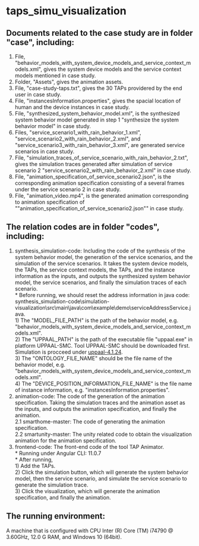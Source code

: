 # taps_simu_visualization


## Documents related to the case study are in folder "case", including:
1. File, "behavior_models_with_system_device_models_and_service_context_models.xml", gives the system device models and the service context models mentioned in case study. 
2. Folder, "Assets", gives the animation assets.
3. File, "case-study-taps.txt", gives the 30 TAPs providered by the end user in case study.
4. File, "instancesInformation.properties", gives the spacial location of human and the device instances in case study.
5. File, "synthesized_system_behavior_model.xml", is the synthesized system behavior model generated in step 1 "synthesize the system behavior model" in case study.
6. Files, "service_scenario1_with_rain_behavior_1.xml", "service_scenario2_with_rain_behavior_2.xml", and "service_scenario3_with_rain_behavior_3.xml", are generated service scenarios in case study.
7. File, "simulation_traces_of_service_scenario_with_rain_behavior_2.txt", gives the simulation traces generated after simulation of service scenario 2 "service_scenario2_with_rain_behavior_2.xml" in case study.
8. File, "animation_specification_of_service_scenario2.json", is the corresponding animation specification consisting of a several frames under the service scenario 2 in case study.
9. File, "animation_video.mp4", is the generated animation corresponding to animation specification of ""animation_specification_of_service_scenario2.json"" in case study.

## The relation codes are in folder "codes", including:
1. synthesis_simulation-code: Including the code of the synthesis of the system behavior model, the generation of the service scenarios, and the simulation of the service scenarios. It takes the system device models, the TAPs,  the service context models, the TAPs, and the instance information as the inputs, and outputs the synthesized system behavior model, the service scenarios, and finally the simulation traces of each scenario. <br>
		* Before running, we should reset the address information in java code: synthesis_simulation-code\simulation-visualization\src\main\java\com\example\demo\serviceAddressService.java. <br>
			1) The "MODEL_FILE_PATH" is the path of the behavior model, e.g. "behavior_models_with_system_device_models_and_service_context_models.xml".<br>
			2) The "UPPAAL_PATH" is the path of the executable file "uppaal.exe" in platform UPPAAL-SMC. Tool UPPAAL-SMC should be downloaded first.<br>
					Simulation is procceed under [uppaal-4.1.24](https://uppaal.org/downloads/).<br>
			3) The "ONTOLOGY_FILE_NAME" should be the file name of the behavior model, e.g. "behavior_models_with_system_device_models_and_service_context_models.xml".<br>
			4) The "DEVICE_POSITION_INFORMATION_FILE_NAME"  is the file name of instance information, e.g. "instancesInformation.properties".<br>
2. animation-code: The code of the generation of the animation specification. Taking the simulation traces and the animation asset as the inputs, and outputs the animation specification, and finally the animation.<br>
		2.1 smarthome-master: The code of generating the animation specification.<br>
		2.2 smartunity-master: The unity related code to obtain the visualization animation for the animation specification.<br>
3. frontend-code: The front-end code of the tool TAP Animator.<br>
		* Running under Angular CLI: 11.0.7<br>
		* After running, <br>
			1) Add the TAPs. <br>
			2) Click the simulation button, which will generate the system behavior model, then the service scenario, and simulate the service scenario to generate the simulation trace.<br>
			3) Click the visualization, which will generate the animation specification, and finally the animation.<br>


## The running environment:  
A machine that is configured with CPU Inter (R) Core (TM) i74790 @ 3.60GHz, 12.0 G RAM, and Windows 10 (64bit).